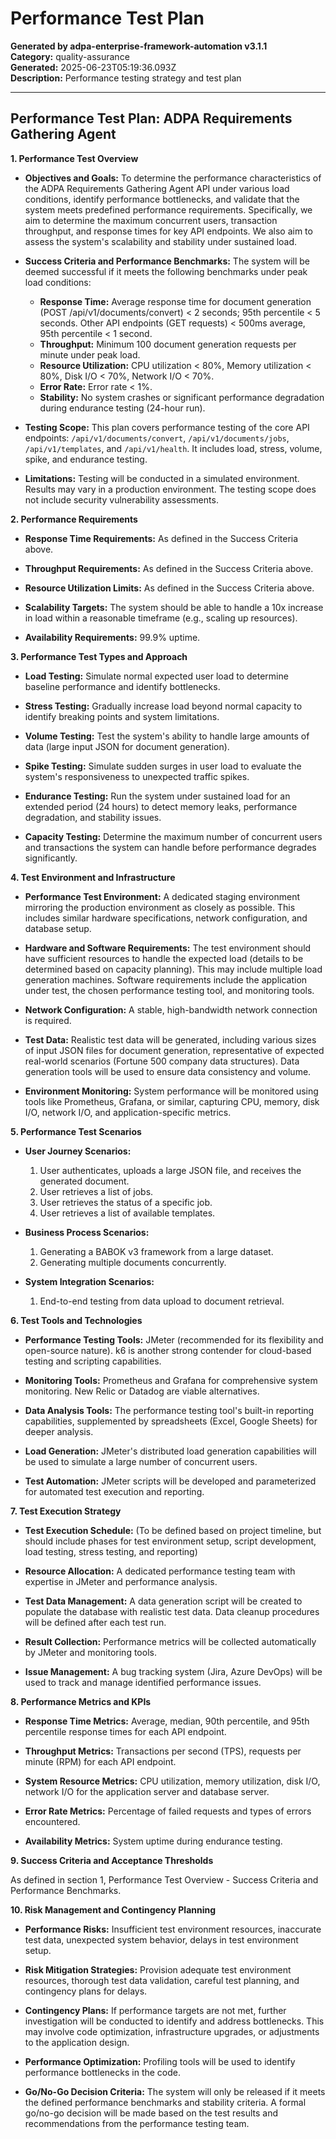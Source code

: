 # Performance Test Plan

**Generated by adpa-enterprise-framework-automation v3.1.1**  
**Category:** quality-assurance  
**Generated:** 2025-06-23T05:19:36.093Z  
**Description:** Performance testing strategy and test plan

---

## Performance Test Plan: ADPA Requirements Gathering Agent

**1. Performance Test Overview**

* **Objectives and Goals:**  To determine the performance characteristics of the ADPA Requirements Gathering Agent API under various load conditions, identify performance bottlenecks, and validate that the system meets predefined performance requirements.  Specifically, we aim to determine the maximum concurrent users, transaction throughput, and response times for key API endpoints.  We also aim to assess the system's scalability and stability under sustained load.

* **Success Criteria and Performance Benchmarks:**  The system will be deemed successful if it meets the following benchmarks under peak load conditions:

    * **Response Time:**  Average response time for document generation (POST /api/v1/documents/convert) < 2 seconds; 95th percentile < 5 seconds.  Other API endpoints (GET requests) < 500ms average, 95th percentile < 1 second.
    * **Throughput:**  Minimum 100 document generation requests per minute under peak load.
    * **Resource Utilization:** CPU utilization < 80%, Memory utilization < 80%, Disk I/O < 70%, Network I/O < 70%.
    * **Error Rate:**  Error rate < 1%.
    * **Stability:**  No system crashes or significant performance degradation during endurance testing (24-hour run).

* **Testing Scope:** This plan covers performance testing of the core API endpoints: `/api/v1/documents/convert`, `/api/v1/documents/jobs`, `/api/v1/templates`, and `/api/v1/health`.  It includes load, stress, volume, spike, and endurance testing.

* **Limitations:**  Testing will be conducted in a simulated environment.  Results may vary in a production environment.  The testing scope does not include security vulnerability assessments.


**2. Performance Requirements**

* **Response Time Requirements:**  As defined in the Success Criteria above.

* **Throughput Requirements:** As defined in the Success Criteria above.

* **Resource Utilization Limits:** As defined in the Success Criteria above.

* **Scalability Targets:** The system should be able to handle a 10x increase in load within a reasonable timeframe (e.g., scaling up resources).

* **Availability Requirements:**  99.9% uptime.


**3. Performance Test Types and Approach**

* **Load Testing:** Simulate normal expected user load to determine baseline performance and identify bottlenecks.

* **Stress Testing:** Gradually increase load beyond normal capacity to identify breaking points and system limitations.

* **Volume Testing:** Test the system's ability to handle large amounts of data (large input JSON for document generation).

* **Spike Testing:** Simulate sudden surges in user load to evaluate the system's responsiveness to unexpected traffic spikes.

* **Endurance Testing:** Run the system under sustained load for an extended period (24 hours) to detect memory leaks, performance degradation, and stability issues.

* **Capacity Testing:** Determine the maximum number of concurrent users and transactions the system can handle before performance degrades significantly.


**4. Test Environment and Infrastructure**

* **Performance Test Environment:**  A dedicated staging environment mirroring the production environment as closely as possible.  This includes similar hardware specifications, network configuration, and database setup.

* **Hardware and Software Requirements:**  The test environment should have sufficient resources to handle the expected load (details to be determined based on capacity planning). This may include multiple load generation machines.  Software requirements include the application under test, the chosen performance testing tool, and monitoring tools.

* **Network Configuration:**  A stable, high-bandwidth network connection is required.

* **Test Data:**  Realistic test data will be generated, including various sizes of input JSON files for document generation, representative of expected real-world scenarios (Fortune 500 company data structures). Data generation tools will be used to ensure data consistency and volume.

* **Environment Monitoring:**  System performance will be monitored using tools like Prometheus, Grafana, or similar, capturing CPU, memory, disk I/O, network I/O, and application-specific metrics.


**5. Performance Test Scenarios**

* **User Journey Scenarios:**
    1.  User authenticates, uploads a large JSON file, and receives the generated document.
    2.  User retrieves a list of jobs.
    3.  User retrieves the status of a specific job.
    4.  User retrieves a list of available templates.

* **Business Process Scenarios:**
    1.  Generating a BABOK v3 framework from a large dataset.
    2.  Generating multiple documents concurrently.

* **System Integration Scenarios:**
    1.  End-to-end testing from data upload to document retrieval.


**6. Test Tools and Technologies**

* **Performance Testing Tools:**  JMeter (recommended for its flexibility and open-source nature).  k6 is another strong contender for cloud-based testing and scripting capabilities.

* **Monitoring Tools:**  Prometheus and Grafana for comprehensive system monitoring.  New Relic or Datadog are viable alternatives.

* **Data Analysis Tools:**  The performance testing tool's built-in reporting capabilities, supplemented by spreadsheets (Excel, Google Sheets) for deeper analysis.

* **Load Generation:**  JMeter's distributed load generation capabilities will be used to simulate a large number of concurrent users.

* **Test Automation:**  JMeter scripts will be developed and parameterized for automated test execution and reporting.


**7. Test Execution Strategy**

* **Test Execution Schedule:**  (To be defined based on project timeline, but should include phases for test environment setup, script development, load testing, stress testing, and reporting)

* **Resource Allocation:**  A dedicated performance testing team with expertise in JMeter and performance analysis.

* **Test Data Management:**  A data generation script will be created to populate the database with realistic test data.  Data cleanup procedures will be defined after each test run.

* **Result Collection:**  Performance metrics will be collected automatically by JMeter and monitoring tools.

* **Issue Management:**  A bug tracking system (Jira, Azure DevOps) will be used to track and manage identified performance issues.


**8. Performance Metrics and KPIs**

* **Response Time Metrics:**  Average, median, 90th percentile, and 95th percentile response times for each API endpoint.

* **Throughput Metrics:**  Transactions per second (TPS), requests per minute (RPM) for each API endpoint.

* **System Resource Metrics:**  CPU utilization, memory utilization, disk I/O, network I/O for the application server and database server.

* **Error Rate Metrics:**  Percentage of failed requests and types of errors encountered.

* **Availability Metrics:**  System uptime during endurance testing.


**9. Success Criteria and Acceptance Thresholds**

As defined in section 1,  Performance Test Overview - Success Criteria and Performance Benchmarks.


**10. Risk Management and Contingency Planning**

* **Performance Risks:**  Insufficient test environment resources, inaccurate test data, unexpected system behavior, delays in test environment setup.

* **Risk Mitigation Strategies:**  Provision adequate test environment resources, thorough test data validation, careful test planning, and contingency plans for delays.

* **Contingency Plans:**  If performance targets are not met, further investigation will be conducted to identify and address bottlenecks.  This may involve code optimization, infrastructure upgrades, or adjustments to the application design.

* **Performance Optimization:**  Profiling tools will be used to identify performance bottlenecks in the code.

* **Go/No-Go Decision Criteria:**  The system will only be released if it meets the defined performance benchmarks and stability criteria.  A formal go/no-go decision will be made based on the test results and recommendations from the performance testing team.
